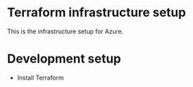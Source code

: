 # Terraform infrastructure setup

This is the infrastructure setup for Azure.

# Development setup

- Install Terraform
